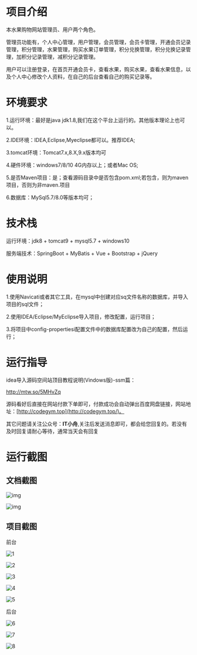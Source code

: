 # 项目介绍

本水果购物网站管理员、用户两个角色。



管理员功能有，个人中心管理，用户管理，会员管理，会员卡管理，开通会员记录管理，积分管理，水果管理，购买水果订单管理，积分兑换管理，积分兑换记录管理，加积分记录管理，减积分记录管理。



用户可以注册登录，在首页开通会员卡，查看水果，购买水果，查看水果信息，以及个人中心修改个人资料，在自己的后台查看自己的购买记录等。



# 环境要求

1.运行环境：最好是java jdk1.8,我们在这个平台上运行的。其他版本理论上也可以。 

2.IDE环境：IDEA,Eclipse,Myeclipse都可以。推荐IDEA; 

3.tomcat环境：Tomcat7.x,8.X,9.x版本均可 

4.硬件环境：windows7/8/10 4G内存以上；或者Mac OS; 

5.是否Maven项目：是；查看源码目录中是否包含pom.xml;若包含，则为maven项目，否则为非maven.项目 

6.数据库：MySql5.7/8.0等版本均可；



# 技术栈

运行环境：jdk8 + tomcat9 + mysql5.7 + windows10

服务端技术：SpringBoot + MyBatis + Vue + Bootstrap + jQuery



# 使用说明

1.使用Navicati或者其它工具，在mysql中创建对应sq文件名称的数据库，并导入项目的sql文件； 

2.使用IDEA/Eclipse/MyEclipse导入项目，修改配置，运行项目； 

3.将项目中config-propertiesi配置文件中的数据库配置改为自己的配置，然后运行；

# 运行指导

idea导入源码空间站顶目教程说明(Vindows版)-ssm篇：

http://mtw.so/5MHvZq 

源码看好后直接在网站付款下单即可，付款成功会自动弹出百度网盘链接，网站地址：[http://codegym.top](http://codegym.top/)。 

其它问题请关注公众号：**IT小舟**,关注后发送消息即可，都会给您回复的。若没有及时回复请耐心等待，通常当天会有回复

# 运行截图

## 文档截图

![img](https://gulimallcativen.oss-cn-shenzhen.aliyuncs.com/gdfgdfgdfhj/wps3.png)

![img](https://gulimallcativen.oss-cn-shenzhen.aliyuncs.com/gdfgdfgdfhj/wps4.png)





## 项目截图

前台

![1](https://gulimallcativen.oss-cn-shenzhen.aliyuncs.com/gdfgdfgdfhj/1.png)

![2](https://gulimallcativen.oss-cn-shenzhen.aliyuncs.com/gdfgdfgdfhj/2.png)

![3](https://gulimallcativen.oss-cn-shenzhen.aliyuncs.com/gdfgdfgdfhj/3.png)

![4](https://gulimallcativen.oss-cn-shenzhen.aliyuncs.com/gdfgdfgdfhj/4.png)

![5](https://gulimallcativen.oss-cn-shenzhen.aliyuncs.com/gdfgdfgdfhj/5.png)



后台

![6](https://gulimallcativen.oss-cn-shenzhen.aliyuncs.com/gdfgdfgdfhj/6.png)

![7](https://gulimallcativen.oss-cn-shenzhen.aliyuncs.com/gdfgdfgdfhj/7.png)

![8](https://gulimallcativen.oss-cn-shenzhen.aliyuncs.com/gdfgdfgdfhj/8.png)
